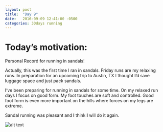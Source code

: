 ```yaml
---
layout: post
title:  "Day 9"
date:   2016-09-09 12:41:00 -0500
categories: 30days running
---
```

# Today’s motivation:

Personal Record for running in sandals! 

Actually, this was the first time I ran in sandals. Friday runs are my relaxing runs. In preparation for an upcoming trip to Austin, TX I thought I’d save luggage space and just pack sandals.

I’ve been preparing for running in sandals for some time. On my relaxed run days I focus on good form. My foot touches are soft and controlled. Good foot form is even more important on the hills where forces on my legs are extreme.

Sandal running was pleasant and I think I will do it again.

![alt text]({{site.baseurl}}/img/day9.jpg "Day 9 - Running in Chaco Sandals")